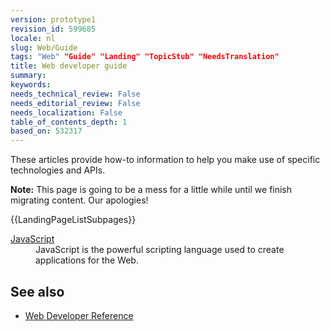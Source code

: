 ```yaml
---
version: prototype1
revision_id: 599685
locale: nl
slug: Web/Guide
tags: "Web" "Guide" "Landing" "TopicStub" "NeedsTranslation"
title: Web developer guide
summary: 
keywords: 
needs_technical_review: False
needs_editorial_review: False
needs_localization: False
table_of_contents_depth: 1
based_on: 532317
---
```

<p>These articles provide how-to information to help you make use of specific technologies and APIs.</p>
<div class="note">
 <p><strong>Note:</strong> This page is going to be a mess for a little while until we finish migrating content. Our apologies!</p>
</div>
<div>
 {{LandingPageListSubpages}}</div>
<dl>
 <dt>
  <a href="/en-US/docs/JavaScript" title="/en-US/docs/JavaScript">JavaScript</a></dt>
 <dd>
  JavaScript is the powerful scripting language used to create applications for the Web.</dd>
</dl>
<h2 id="See_also">See also</h2>
<ul>
 <li><a href="/en-US/docs/Web/Reference" title="/en-US/docs/Web/Reference">Web Developer Reference</a></li>
</ul>

